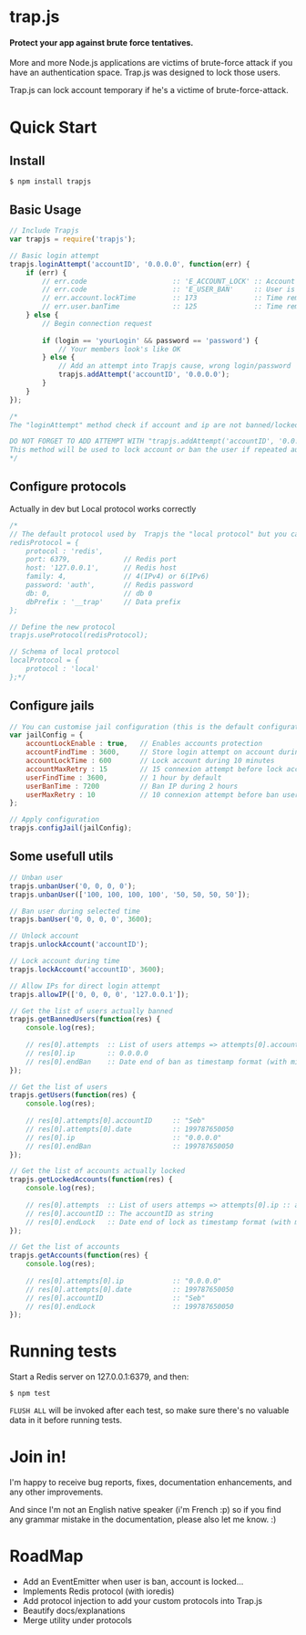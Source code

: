 # trap.js
#### Protect your app against brute force tentatives.

More and more Node.js applications are victims of brute-force attack if you have an authentication space. Trap.js was designed to lock those users.

Trap.js can lock account temporary if he's a victime of brute-force-attack.

# Quick Start

## Install
```shell
$ npm install trapjs
```

## Basic Usage

```javascript
// Include Trapjs
var trapjs = require('trapjs');

// Basic login attempt
trapjs.loginAttempt('accountID', '0.0.0.0', function(err) {
    if (err) {
        // err.code                     :: 'E_ACCOUNT_LOCK' :: Account is temporary locked
        // err.code                     :: 'E_USER_BAN'     :: User is temporary banned
        // err.account.lockTime         :: 173              :: Time remaining until unlock account (if account is locked)
        // err.user.banTime             :: 125              :: Time remaining until unban (if user is banned)
    } else {
        // Begin connection request
        
        if (login == 'yourLogin' && password == 'password') {
            // Your members look's like OK
        } else {
            // Add an attempt into Trapjs cause, wrong login/password
            trapjs.addAttempt('accountID', '0.0.0.0');
        }
    }
});

/*
The "loginAttempt" method check if account and ip are not banned/locked.

DO NOT FORGET TO ADD ATTEMPT WITH "trapjs.addAttempt('accountID', '0.0.0.0');"
This method will be used to lock account or ban the user if repeated authentication.
*/
```

## Configure protocols

Actually in dev but Local protocol works correctly

```javascript
/*
// The default protocol used by  Trapjs the "local protocol" but you can define an other (redis for example).
redisProtocol = {
    protocol : 'redis',
    port: 6379,             // Redis port
    host: '127.0.0.1',      // Redis host
    family: 4,              // 4(IPv4) or 6(IPv6)
    password: 'auth',       // Redis password
    db: 0,                  // db 0
    dbPrefix : '__trap'     // Data prefix
};

// Define the new protocol
trapjs.useProtocol(redisProtocol);

// Schema of local protocol
localProtocol = {
    protocol : 'local'
};*/
```

## Configure jails

```javascript
// You can customise jail configuration (this is the default configuration)
var jailConfig = {
    accountLockEnable : true,   // Enables accounts protection
    accountFindTime : 3600,     // Store login attempt on account during 1 hours
    accountLockTime : 600       // Lock account during 10 minutes
    accountMaxRetry : 15        // 15 connexion attempt before lock account temporary
    userFindTime : 3600,        // 1 hour by default
    userBanTime : 7200          // Ban IP during 2 hours
    userMaxRetry : 10           // 10 connexion attempt before ban user
};

// Apply configuration
trapjs.configJail(jailConfig);
```

## Some usefull utils

```javascript
// Unban user
trapjs.unbanUser('0, 0, 0, 0');
trapjs.unbanUser(['100, 100, 100, 100', '50, 50, 50, 50']);

// Ban user during selected time
trapjs.banUser('0, 0, 0, 0', 3600);

// Unlock account
trapjs.unlockAccount('accountID');

// Lock account during time
trapjs.lockAccount('accountID', 3600);

// Allow IPs for direct login attempt
trapjs.allowIP(['0, 0, 0, 0', '127.0.0.1']);

// Get the list of users actually banned
trapjs.getBannedUsers(function(res) {
    console.log(res);
    
    // res[0].attempts  :: List of users attemps => attempts[0].account :: attempts[0].date
    // res[0].ip        :: 0.0.0.0
    // res[0].endBan    :: Date end of ban as timestamp format (with milliseconds)
});

// Get the list of users
trapjs.getUsers(function(res) {
    console.log(res);
    
    // res[0].attempts[0].accountID     :: "Seb"
    // res[0].attempts[0].date          :: 199787650050
    // res[0].ip                        :: "0.0.0.0"
    // res[0].endBan                    :: 199787650050
});

// Get the list of accounts actually locked
trapjs.getLockedAccounts(function(res) {
    console.log(res);
    
    // res[0].attempts  :: List of users attemps => attempts[0].ip :: attempts[0].date
    // res[0].accountID :: The accountID as string
    // res[0].endLock   :: Date end of lock as timestamp format (with milliseconds)
});

// Get the list of accounts
trapjs.getAccounts(function(res) {
    console.log(res);
    
    // res[0].attempts[0].ip            :: "0.0.0.0"
    // res[0].attempts[0].date          :: 199787650050
    // res[0].accountID                 :: "Seb"
    // res[0].endLock                   :: 199787650050
});

```

# Running tests

Start a Redis server on 127.0.0.1:6379, and then:

```shell
$ npm test
```

`FLUSH ALL` will be invoked after each test, so make sure there's no valuable data in it before running tests.

# Join in!

I'm happy to receive bug reports, fixes, documentation enhancements, and any other improvements.

And since I'm not an English native speaker (i'm French :p) so if you find any grammar mistake in the documentation, please also let me know. :)

# RoadMap

* Add an EventEmitter when user is ban, account is locked...
* Implements Redis protocol (with ioredis)
* Add protocol injection to add your custom protocols into Trap.js
* Beautify docs/explanations
* Merge utility under protocols